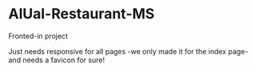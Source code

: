 # AlUal-Restaurant-MS

Fronted-in project 

Just needs responsive for all pages -we only made it for the index page- and needs a favicon for sure!

